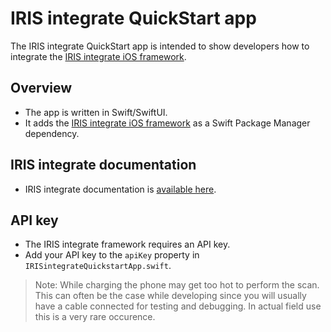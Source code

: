 # IRIS integrate QuickStart app

The IRIS integrate QuickStart app is intended to show developers how to integrate the [IRIS integrate iOS framework](https://github.com/SighticAnalytics/iris-integrate-ios).

## Overview

* The app is written in Swift/SwiftUI.
* It adds the [IRIS integrate iOS framework](https://github.com/SighticAnalytics/iris-integrate-ios) as a Swift Package Manager dependency.

## IRIS integrate documentation

* IRIS integrate documentation is [available here](https://sighticanalytics.github.io/iris-integrate-ios/documentation/irisintegrate/).

## API key

* The IRIS integrate framework requires an API key.
* Add your API key to the `apiKey` property in `IRISintegrateQuickstartApp.swift`.

> Note: While charging the phone may get too hot to perform the scan. This can often be the case while developing since you will usually have a cable connected for testing and debugging. In actual field use this is a very rare occurence.
